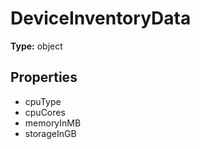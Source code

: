 # DeviceInventoryData


**Type:** object

## Properties
* cpuType
* cpuCores
* memoryInMB
* storageInGB
